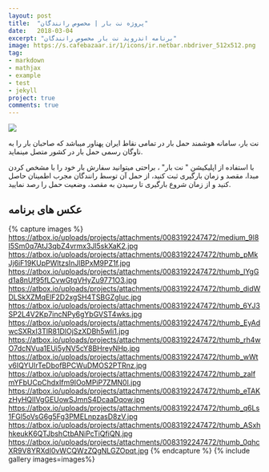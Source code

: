 ```yaml
---
layout: post
title:  "پروژه نت بار | مخصوص رانندگان"
date:   2018-03-04
excerpt: "برنامه اندروید نت بار مخصوص رانندگان"
image: https://s.cafebazaar.ir/1/icons/ir.netbar.nbdriver_512x512.png
tag:
- markdown 
- mathjax
- example
- test
- jekyll
project: true
comments: true
---
```


![](https://s.cafebazaar.ir/1/icons/ir.netbar.nbdriver_512x512.png)    
         
نت بار، سامانه هوشمند حمل بار در تمامی نقاط ایران پهناور میباشد که صاحبان بار را به ناوگان رسمی حمل بار در کشور متصل مینماید. 





با استفاده از اپلیکیشن " نت بار" ، براحتی میتوانید سفارش بار خود را با مشخص کردن مبدا، مقصد و زمان بارگیری ثبت کنید، از حمل آن توسط رانندگان مجرب اطمینان حاصل کنید و از زمان شروع بارگیری تا رسیدن به مقصد، وضعیت حمل را رصد نمایید. 

## عکس های برنامه

{% capture images %}
  https://atbox.io/uploads/projects/attachments/0083192247472/medium_9l8I5Sm0q7AtJ3qbZ4vrmx3Jl5skXaK2.jpg
  https://atbox.io/uploads/projects/attachments/0083192247472/thumb_pMkJj6iF19KUpPWltzsInJlBPxM9PZ1f.jpg
  https://atbox.io/uploads/projects/attachments/0083192247472/thumb_lYgGd1a8nUf95fLCvwGtgVHyZu9771O3.jpg
  https://atbox.io/uploads/projects/attachments/0083192247472/thumb_didWDLSkXZMqElF2D2xgSH4TSBGZgIuc.jpg
  https://atbox.io/uploads/projects/attachments/0083192247472/thumb_6YJ3SP2L4V2Kp7incNPy6gYbGVST4wks.jpg
  https://atbox.io/uploads/projects/attachments/0083192247472/thumb_EyAdwcSXRxI3TlR81DlOjSzXDBh5wIi1.jpg
  https://atbox.io/uploads/projects/attachments/0083192247472/thumb_rh4wO7dcNVua1EUi5yNV5cY8BHreyNHp.jpg
  https://atbox.io/uploads/projects/attachments/0083192247472/thumb_wWtv6IQYUIrTeDbofBPCWuDMOS2PTRnz.jpg
  https://atbox.io/uploads/projects/attachments/0083192247472/thumb_zaIfmYFbUCpChdxIfm9IOoMPiP7ZMN0l.jpg
  https://atbox.io/uploads/projects/attachments/0083192247472/thumb_eTAKzHyHQlIVgGEUowSJmnS4DcaaDqow.jpg
  https://atbox.io/uploads/projects/attachments/0083192247472/thumb_q6Ls1FGl5oVsG6g5Fg3PMELnpzasD8zV.jpg
  https://atbox.io/uploads/projects/attachments/0083192247472/thumb_ASxhhkeukK6QTJbshCtbANiPcTiQfiQN.jpg
  https://atbox.io/uploads/projects/attachments/0083192247472/thumb_0qhcXR9V8YRXdI0vWCQWzZQgNLGZOpqt.jpg
{% endcapture %}
{% include gallery images=images%}


 
